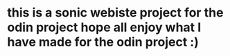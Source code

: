 # this is a sonic webiste project for the odin project hope all enjoy what I have made for the odin project :)